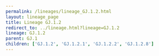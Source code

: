 ```yaml
---
permalink: /lineages/lineage_GJ.1.2.html
layout: lineage_page
title: Lineage GJ.1.2
redirect_to: ../lineage.html?lineage=GJ.1.2
lineage: GJ.1.2
parent: GJ.1
children: ['GJ.1.2', 'GJ.1.2.1', 'GJ.1.2.2', 'GJ.1.2.8']
---
```

